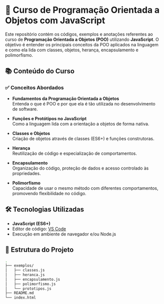 # 🧠 Curso de Programação Orientada a Objetos com JavaScript

Este repositório contém os códigos, exemplos e anotações referentes ao curso de **Programação Orientada a Objetos (POO)** utilizando **JavaScript**. O objetivo é entender os principais conceitos da POO aplicados na linguagem e como ela lida com classes, objetos, herança, encapsulamento e polimorfismo.

## 📚 Conteúdo do Curso

### ✅ Conceitos Abordados

- **Fundamentos da Programação Orientada a Objetos**  
  Entenda o que é POO e por que ela é tão utilizada no desenvolvimento de software.

- **Funções e Protótipos no JavaScript**  
  Como a linguagem lida com a orientação a objetos de forma nativa.

- **Classes e Objetos**  
  Criação de objetos através de classes (ES6+) e funções construtoras.

- **Herança**  
  Reutilização de código e especialização de comportamentos.

- **Encapsulamento**  
  Organização do código, proteção de dados e acesso controlado às propriedades.

- **Polimorfismo**  
  Capacidade de usar o mesmo método com diferentes comportamentos, promovendo flexibilidade no código.

## 🛠️ Tecnologias Utilizadas

- **JavaScript (ES6+)**
- Editor de código: [VS Code](https://code.visualstudio.com/)
- Execução em ambiente de navegador e/ou Node.js

## 📁 Estrutura do Projeto

```bash
.
├── exemplos/
│   ├── classes.js
│   ├── heranca.js
│   ├── encapsulamento.js
│   ├── polimorfismo.js
│   └── prototipos.js
├── README.md
└── index.html
